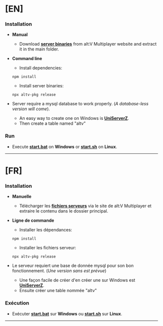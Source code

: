 # [EN]

### Installation

- **Manual**
    - Download [**server binaries**](https://altv.mp/#/downloads) from alt:V Multiplayer website and extract it in the main folder.

- **Command line**
    - Install dependencies:

    ```
    npm install
    ```

    - Install server binaries:

    ```
    npx altv-pkg release
    ```

- Server require a mysql database to work properly. (*A database-less version will come*).
    - An easy way to create one on Windows is [**UniServerZ**](https://www.uniformserver.com/).
    - Then create a table named "altv" 

### Run

- Execute [**start.bat**](start.bat) on **Windows** or [**start.sh**](start.sh) on **Linux**.


---

# [FR]

### Installation

- **Manuelle**
    - Télécharger les [**fichiers serveurs**](https://altv.mp/#/downloads) via le site de alt:V Multiplayer et extraire le contenu dans le dossier principal.

- **Ligne de commande**
    - Installer les dépendances:

    ```
    npm install
    ```

    - Installer les fichiers serveur:

    ```
    npx altv-pkg release
    ```



- Le serveur requiert une base de donnée mysql pour son bon fonctionnement. (*Une version sans est prévue*)
    - Une façon facile de créer d'en créer une sur Windows est [**UniServerZ**](https://www.uniformserver.com/).
    - Ensuite créer une table nommée "altv"

### Exécution

- Exécuter [**start.bat**](start.bat) sur **Windows** ou [**start.sh**](start.sh) sur **Linux**.

---